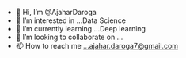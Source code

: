 - 👋 Hi, I’m @AjaharDaroga
- 👀 I’m interested in ...Data Science
- 🌱 I’m currently learning ...Deep learning
- 💞️ I’m looking to collaborate on ...
- 📫 How to reach me ...ajahar.daroga7@gmail.com

<!---
AjaharDaroga/AjaharDaroga is a ✨ special ✨ repository because its `README.md` (this file) appears on your GitHub profile.
You can click the Preview link to take a look at your changes.
--->
